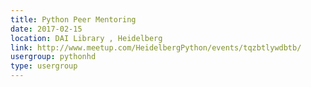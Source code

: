 ```yaml
---
title: Python Peer Mentoring
date: 2017-02-15
location: DAI Library , Heidelberg
link: http://www.meetup.com/HeidelbergPython/events/tqzbtlywdbtb/
usergroup: pythonhd
type: usergroup
---
```

